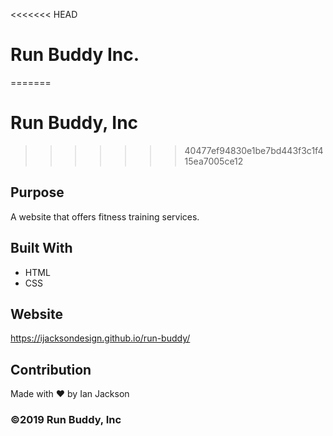<<<<<<< HEAD
# Run Buddy Inc.
=======
# Run Buddy, Inc
>>>>>>> 40477ef94830e1be7bd443f3c1f415ea7005ce12

## Purpose
A website that offers fitness training services. 

## Built With
* HTML
* CSS

## Website
https://ijacksondesign.github.io/run-buddy/

## Contribution
Made with ❤️ by Ian Jackson

### ©️2019 Run Buddy, Inc 
